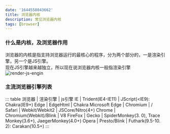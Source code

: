 ```yaml
---
date: '1644558043662'
title: 浏览器内核
description: 常见浏览器内核
tags: [browser]
---
```

### 什么是内核，及浏览器作用
浏览器的内核是指支持浏览器运行的最核心的程序，分为两个部分的，一是渲染引擎，另一个是JS引擎。  
现在JS引擎越来越独立，所以现在说浏览器内核一般指渲染引擎
![render-js-engin](~@assets/image/render-js-engin.png)

### 主流浏览器引擎列表
::: table
浏览器           |          渲染引擎        |                            js引擎
       IE       |   Trident(IE4-IE11)    |                JScript(<IE9): Chakra(IE9+)
      Edge      |        EdgeHtml        |                           Chakra
 Microsoft Edge |        Chromium        |                              /
     Safari     |     Webkit/Webkit2     |                      JSCore/Nitro(4+)
     Chrome     | Chromium(Webkit)/Blink |                             V8
    FireFox     |         Gecko          | SpiderMonkey(3. 0), Trace Monkey(3.6+), JaegerMonkey(4.0+)
     Opera      |      Presto/Blink      |             Futhark(9.5-10. 2): Carakan(10.5+)
:::

